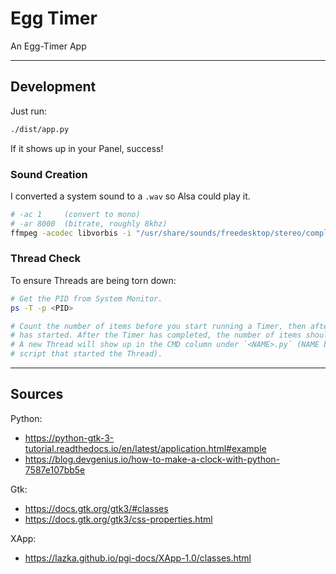 # Egg Timer

An Egg-Timer App

---

## Development

Just run:
```sh
./dist/app.py
```
If it shows up in your Panel, success!


### Sound Creation

I converted a system sound to a `.wav` so Alsa could play it.
```sh
# -ac 1     (convert to mono)
# -ar 8000  (bitrate, roughly 8khz)
ffmpeg -acodec libvorbis -i "/usr/share/sounds/freedesktop/stereo/complete.oga" -ac 1 -ar 8000 "./dist/complete.wav"
```


### Thread Check

To ensure Threads are being torn down:
```sh
# Get the PID from System Monitor.
ps -T -p <PID>

# Count the number of items before you start running a Timer, then after a Timer
# has started. After the Timer has completed, the number of items should reset.
# A new Thread will show up in the CMD column under `<NAME>.py` (NAME being the
# script that started the Thread).
```

---

## Sources

Python:
- https://python-gtk-3-tutorial.readthedocs.io/en/latest/application.html#example
- https://blog.devgenius.io/how-to-make-a-clock-with-python-7587e107bb5e

Gtk:
- https://docs.gtk.org/gtk3/#classes
- https://docs.gtk.org/gtk3/css-properties.html

XApp:
- https://lazka.github.io/pgi-docs/XApp-1.0/classes.html
